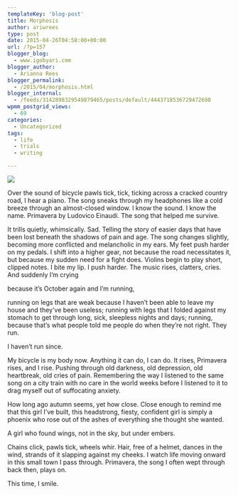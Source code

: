 ```yaml
---
templateKey: 'blog-post'
title: Morphosis
author: ariwrees
type: post
date: 2015-04-26T04:58:00+00:00
url: /?p=157
blogger_blog:
  - www.igobyari.com
blogger_author:
  - Arianna Rees
blogger_permalink:
  - /2015/04/morphosis.html
blogger_internal:
  - /feeds/3142898329549879465/posts/default/4443718536729472690
wpmm_postgrid_views:
  - 69
categories:
  - Uncategorized
tags:
  - life
  - trials
  - writing

---
```

[![](https://www.igobyari.com/wp-content/uploads/2015/04/phoenix-bird.jpg)](https://www.igobyari.com/wp-content/uploads/2015/04/phoenix-bird.jpg)

Over the sound of bicycle pawls tick, tick, ticking across a cracked country road, I hear a piano. The song sneaks through my headphones like a cold breeze through an almost-closed window. I know the sound. I know the name. Primavera by Ludovico Einaudi. The song that helped me survive. 

It trills quietly, whimsically. Sad. Telling the story of easier days that have been lost beneath the shadows of pain and age. The song changes slightly, becoming more conflicted and melancholic in my ears. My feet push harder on my pedals. I shift into a higher gear, not because the road necessitates it, but because my sudden need for a fight does. Violins begin to play short, clipped notes. I bite my lip. I push harder. The music rises, clatters, cries. And suddenly I’m crying

because it’s October again and I’m running, 

running on legs that are weak because I haven’t been able to leave my house and they’ve been useless; running with legs that I folded against my stomach to get through long, sick, sleepless nights and days; running, because that’s what people told me people do when they’re not right. They run. 

I haven’t run since. 

My bicycle is my body now. Anything it can do, I can do. It rises, Primavera rises, and I rise. Pushing through old darkness, old depression, old heartbreak, old cries of pain. Remembering the way I listened to the same song on a city train with no care in the world weeks before I listened to it to drag myself out of suffocating anxiety. 

How long ago autumn seems, yet how close. Close enough to remind me that this girl I’ve built, this headstrong, fiesty, confident girl is simply a phoenix who rose out of the ashes of everything she thought she wanted.

A girl who found wings, not in the sky, but under embers.

Chains click, pawls tick, wheels whir. Hair, free of a helmet, dances in the wind, strands of it slapping against my cheeks. I watch life moving onward in this small town I pass through. Primavera, the song I often wept through back then, plays on.

This time, I smile.